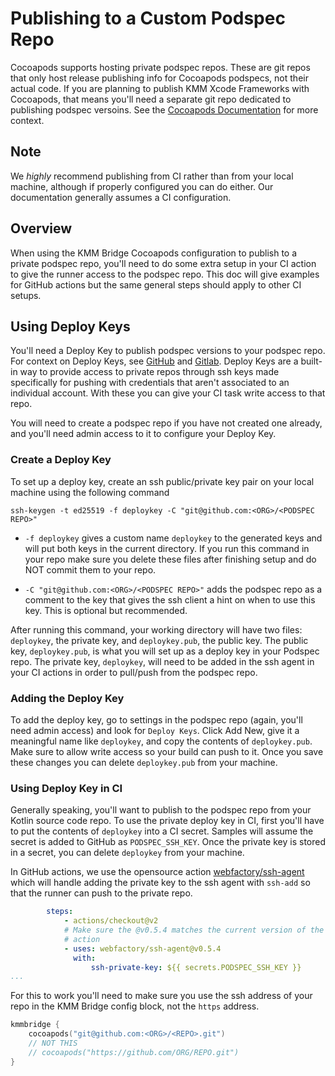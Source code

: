 # Publishing to a Custom Podspec Repo

Cocoapods supports hosting private podspec repos. These are git repos that only host release publishing info for 
Cocoapods podspecs, not their actual code. If you are planning to publish KMM Xcode Frameworks with Cocoapods, that 
means you'll need a separate git repo dedicated to publishing podspec versoins. See the 
[Cocoapods Documentation](https://guides.cocoapods.org/making/private-cocoapods.html) for more context.

## Note

We *highly* recommend publishing from CI rather than from your local machine, although if properly configured you
can do either. Our documentation generally assumes a CI configuration.

## Overview

When using the KMM Bridge Cocoapods configuration to publish to a private podspec repo, 
you'll need to do some extra setup in your CI action to give the runner access to the podspec repo. This doc will
give examples for GitHub actions but the same general steps should apply to other CI setups.

## Using Deploy Keys

You'll need a Deploy Key to publish podspec versions to your podspec repo.  For context on Deploy Keys, see
[GitHub](https://docs.github.com/en/developers/overview/managing-deploy-keys#deploy-keys) and [Gitlab](https://docs.gitlab.com/ee/user/project/deploy_keys/).
Deploy Keys are a built-in way to provide access to private repos through ssh keys made specifically for pushing with credentials
that aren't associated to an individual account. With these you can give your CI task write access to that repo.

You will need to create a podspec repo if you have not created one already, and you'll need admin access to it to configure
your Deploy Key.

### Create a Deploy Key

To set up a deploy key, create an ssh public/private key pair on your local machine using the following command

`ssh-keygen -t ed25519 -f deploykey -C "git@github.com:<ORG>/<PODSPEC REPO>"`

- `-f deploykey` gives a custom name `deploykey` to the generated keys and will put both keys in the current directory. If 
you run this command in your repo make sure you delete these files after finishing setup and do NOT commit them to your repo.

- `-C "git@github.com:<ORG>/<PODSPEC REPO>"` adds the podspec repo as a comment to the key that gives the ssh client a hint on when to 
use this key. This is optional but recommended. 

After running this command, your working directory will have two files: `deploykey`, the private key, and `deploykey.pub`, the public key. 
The public key, `deploykey.pub`, is what you will set up as a deploy key in your Podspec repo. The private key, `deploykey`, will need to be added in the 
ssh agent in your CI actions in order to pull/push from the podspec repo. 

### Adding the Deploy Key

To add the deploy key, go to settings in the podspec repo (again, you'll need admin access) and look for `Deploy Keys`. Click
Add New, give it a meaningful name like `deploykey`, and copy the contents of `deploykey.pub`. Make sure to allow write access so your 
build can push to it. Once you save these changes you can delete `deploykey.pub` from your machine. 

### Using Deploy Key in CI 

Generally speaking, you'll want to publish to the podspec repo from your Kotlin source code repo.  To use the private deploy 
key in CI, first you'll have to put the contents of `deploykey` into a CI secret. Samples will 
assume the secret is added to GitHub as `PODSPEC_SSH_KEY`. Once the private key is stored in a secret, you can delete `deploykey` from your machine.

In GitHub actions, we use the opensource action [webfactory/ssh-agent](https://github.com/marketplace/actions/webfactory-ssh-agent)
which will handle adding the private key to the ssh agent with `ssh-add` so that the runner can push to the private repo. 

```yaml
        steps:
            - actions/checkout@v2
            # Make sure the @v0.5.4 matches the current version of the
            # action 
            - uses: webfactory/ssh-agent@v0.5.4
              with:
                  ssh-private-key: ${{ secrets.PODSPEC_SSH_KEY }}
...
```

For this to work you'll need to make sure you use the ssh address of your repo in the KMM Bridge config block, not the `https` address.

```kotlin
kmmbridge {
    cocoapods("git@github.com:<ORG>/<REPO>.git")
    // NOT THIS
    // cocoapods("https://github.com/ORG/REPO.git")
}
```